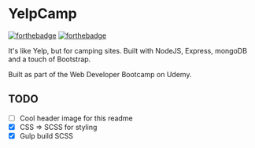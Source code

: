 # YelpCamp

[![forthebadge](https://forthebadge.com/images/badges/powered-by-electricity.svg)](https://forthebadge.com)
[![forthebadge](https://forthebadge.com/images/badges/powered-by-responsibility.svg)](https://forthebadge.com)

It's like Yelp, but for camping sites. Built with NodeJS, Express, mongoDB and a touch of Bootstrap.

Built as part of the Web Developer Bootcamp on Udemy.

## TODO

- [ ] Cool header image for this readme
- [x] CSS => SCSS for styling
- [x] Gulp build SCSS
